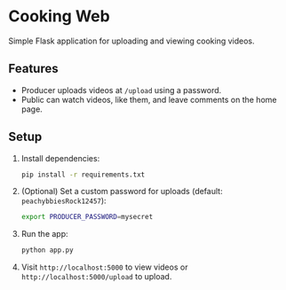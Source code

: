 # Cooking Web

Simple Flask application for uploading and viewing cooking videos.

## Features
- Producer uploads videos at `/upload` using a password.
- Public can watch videos, like them, and leave comments on the home page.

## Setup
1. Install dependencies:
   ```bash
   pip install -r requirements.txt
   ```
2. (Optional) Set a custom password for uploads (default: `peachybbiesRock12457`):
   ```bash
   export PRODUCER_PASSWORD=mysecret
   ```
3. Run the app:
   ```bash
   python app.py
   ```
4. Visit `http://localhost:5000` to view videos or `http://localhost:5000/upload` to upload.
